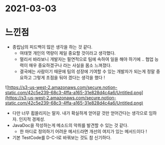 # 2021-03-03

# 느낀점

- 종립님의 피드백이 많은 생각을 하는 것 같다.
  - 여태껏 개인의 역량이 제일 중요할 것이라고 생각했다.
  - 멀리서 바라보니 개발자는 필연적으로 팀에 속하여 일을 해야 하기에 .. 협업 능력이 매우 중요하겠구나 라는 사실을 몸소 느껴졌다.
  - 결국에는 사람이기 때문에 팀의 성장에 기여할 수 있는 개발자가 되는게 정말 중요하고 그렇게 초점을 둬야 겠다는 생각을 했다 !

![https://s3-us-west-2.amazonaws.com/secure.notion-static.com/42c5e239-68c3-4ffa-a165-31e828d4c4a6/Untitled.png](https://s3-us-west-2.amazonaws.com/secure.notion-static.com/42c5e239-68c3-4ffa-a165-31e828d4c4a6/Untitled.png)

- 다만 너무 휩쓸리지는 말자. 내가 확실하게 얻어갈 것만 얻어간다는 생각으로 임하자. 인지적 경제성.
- JavaDoc을 작성하는게 메소드의 악취를 발견할 수 있는 것 같다.
  - 한 마디로 정의하기 어려운 메서드라면 개선의 여지가 있는 메서드이다 !
- 기본 TestCode를 D-C-I로 바꿔보는 것도 참 신기하다.
